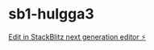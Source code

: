 # sb1-hulgga3

[Edit in StackBlitz next generation editor ⚡️](https://stackblitz.com/~/github.com/zacharymims/sb1-hulgga3)